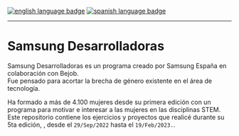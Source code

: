 <a href="https://github.com/RossattiSM/Samsung-Developers/blob/main/README.md"><img src="https://img.shields.io/badge/lang-en-orange" alt="english language badge" /></a> <a href="https://github.com/RossattiSM/Samsung-Developers/blob/main/README.es.md"> <img src="https://img.shields.io/badge/lang-es-blue"  alt="spanish language badge" /> </a>
<hr>

# Samsung Desarrolladoras

Samsung Desarrolladoras es un programa creado por Samsung España en colaboración con Bejob.  
Fue pensado para acortar la brecha de género existente en el área de tecnología.

Ha formado a más de 4.100 mujeres desde su primera edición con un programa para motivar e interesar a las mujeres en las disciplinas STEM.
Este repositorio contiene los ejercicios y proyectos que realicé durante su 5ta edición, , desde el ```29/Sep/2022``` hasta el ```19/Feb/2023.```. 
